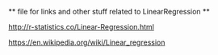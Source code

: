 ** file for links and other stuff related to LinearRegression **

<!-- step-by-step -->
http://r-statistics.co/Linear-Regression.html

<!-- wiki -->
https://en.wikipedia.org/wiki/Linear_regression
